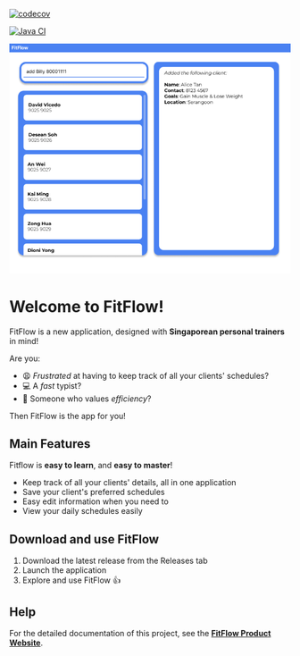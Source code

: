 [![codecov](https://codecov.io/github/AY2425S2-CS2103T-T13-1/tp/graph/badge.svg?token=CSUEDWILDT)](https://codecov.io/github/AY2425S2-CS2103T-T13-1/tp)

[![Java CI](https://github.com/AY2425S2-CS2103T-T13-1/tp/actions/workflows/gradle.yml/badge.svg)](https://github.com/AY2425S2-CS2103T-T13-1/tp/actions/workflows/gradle.yml)

![Ui](docs/images/Ui.png)

# Welcome to FitFlow!

FitFlow is a new application, designed with **Singaporean personal trainers** in mind!

Are you:
- :weary: *Frustrated* at having to keep track of all your clients' schedules?
- :computer: A *fast* typist?
- :rocket: Someone who values *efficiency*?

Then FitFlow is the app for you!

## Main Features

Fitflow is **easy to learn**, and **easy to master**!

- Keep track of all your clients' details, all in one application
- Save your client's preferred schedules
- Easy edit information when you need to
- View your daily schedules easily

## Download and use FitFlow

1. Download the latest release from the Releases tab
2. Launch the application
3. Explore and use FitFlow :thumbsup:

## Help

For the detailed documentation of this project, see the **[FitFlow Product Website](https://ay2425s2-cs2103t-t13-1.github.io/tp/)**.
